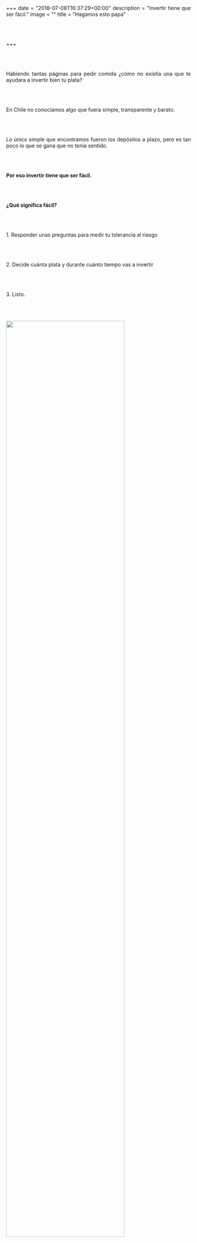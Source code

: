 +++
date = "2018-07-08T16:37:29+00:00"
description = "Invertir tiene que ser fácil."
image = ""
title = "Hagamos esto papa"

+++
<style> p{ margin:4rem 0px; text-align:justify; } .footer-big__overlap { padding-bottom:0px; } .image-wrapper{ width: 100%; text-align: center; margin: 40px 0px;} .image-wrapper img{ width: 80%; } </style>

Habiendo tantas páginas para pedir comida ¿cómo no existía una que te ayudara a invertir bien tu plata?

En Chile no conocíamos algo que fuera simple, transparente y barato.

Lo único simple que encontramos fueron los depósitos a plazo, pero es tan poco lo que se gana que no tenía sentido.

**Por eso invertir tiene que ser fácil.**

**¿Qué significa fácil?**

1\. Responder unas preguntas para medir tu tolerancia al riesgo

2\. Decide cuánta plata y durante cuánto tiempo vas a invertir

3\. Listo.

<div class="image-wrapper">

![](/uploads/inviertepapa.png)

</div>

¿Es broma?

No, no es broma.

**¿Quieres poner poca plata?** Puedes hacerlo, no hay montos mínimos.

**¿Quieres sacar tu plata antes?** Obvio. No costos por sacar tu plata.

**¿Es seguro?**

Fintual es una institución financiera regulada.

Cool pero regulada.

La Comisión para el Mercado Financiero vigila que cumplamos con la ley. Puedes ver nuestro registro en la CMF [aquí.](http://www.cmfchile.cl/institucional/mercados/entidad.php?auth=&send=&mercado=V&rut=76810627&grupo=&tipoentidad=RGAGF&vig=VI&row=AAAwy2ACTAAAB4AAAP&control=svs&pestania=1)

_Algunas personas dicen que algo es papa cuando es fácil._

_Y nosotros queremos eso, que invertir sea papa._

<p style="text-align:center">
<a class="simulator-page__button btn btn--secondary" href="https://fintual.cl/?utm_source=edu.fintual.cl&utm_medium=referral&utm_campaign=awareness&utm_content=hagamos+esto+papa-112#empezar">Empezar</a></p>